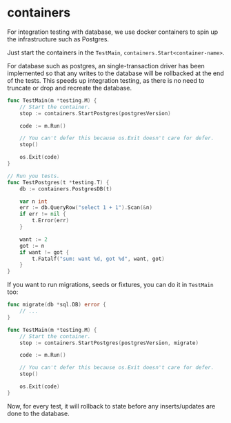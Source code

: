 # containers

For integration testing with database, we use docker containers to spin up the infrastructure such as Postgres.



Just start the containers in the `TestMain`, `containers.Start<container-name>`.


For database such as postgres, an single-transaction driver has been implemented so that any writes to the database will be rollbacked at the end of the tests. This speeds up integration testing, as there is no need to truncate or drop and recreate the database.


```go
func TestMain(m *testing.M) {
	// Start the container.
	stop := containers.StartPostgres(postgresVersion)

	code := m.Run()

	// You can't defer this because os.Exit doesn't care for defer.
	stop()

	os.Exit(code)
}

// Run you tests.
func TestPostgres(t *testing.T) {
	db := containers.PostgresDB(t)

	var n int
	err := db.QueryRow("select 1 + 1").Scan(&n)
	if err != nil {
		t.Error(err)
	}

	want := 2
	got := n
	if want != got {
		t.Fatalf("sum: want %d, got %d", want, got)
	}
}
```


If you want to run migrations, seeds or fixtures, you can do it in `TestMain` too:


```go
func migrate(db *sql.DB) error {
	// ...
}

func TestMain(m *testing.M) {
	// Start the container.
	stop := containers.StartPostgres(postgresVersion, migrate)

	code := m.Run()

	// You can't defer this because os.Exit doesn't care for defer.
	stop()

	os.Exit(code)
}
```


Now, for every test, it will rollback to state before any inserts/updates are done to the database.
